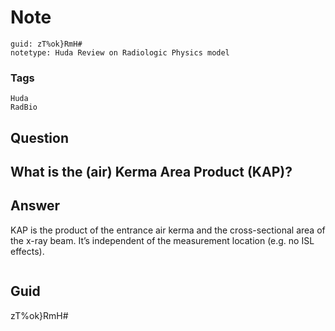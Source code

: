 # Note
```
guid: zT%ok}RmH#
notetype: Huda Review on Radiologic Physics model
```

### Tags
```
Huda
RadBio
```

## Question
<h2>What is the (air) Kerma Area Product (KAP)?</h2>

## Answer
<section>
<p>KAP is the product of the entrance air kerma and the cross-sectional area of the x-ray beam. It’s independent of the measurement location (e.g. no ISL effects). </p>
<p><img alt="" src="7DFE9729-E7EF-49E7-8BE3-CF1FFD40CAAF.png"/></p>


</section>

## Guid
zT%ok}RmH#
